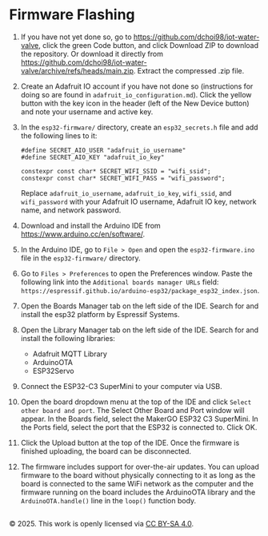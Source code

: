 # Firmware Flashing

1. If you have not yet done so, go to https://github.com/dchoi98/iot-water-valve, click the green Code button, and click Download ZIP to download the repository. Or download it directly from https://github.com/dchoi98/iot-water-valve/archive/refs/heads/main.zip. Extract the compressed .zip file.
2. Create an Adafruit IO account if you have not done so (instructions for doing so are found in ```adafruit_io_configuration.md```). Click the yellow button with the key icon in the header (left of the New Device button) and note your username and active key.
3. In the ```esp32-firmware/``` directory, create an ```esp32_secrets.h``` file and add the following lines to it:

   ```
   #define SECRET_AIO_USER "adafruit_io_username"
   #define SECRET_AIO_KEY "adafruit_io_key"

   constexpr const char* SECRET_WIFI_SSID = "wifi_ssid";
   constexpr const char* SECRET_WIFI_PASS = "wifi_password";
   ```

   Replace ```adafruit_io_username```, ```adafruit_io_key```, ```wifi_ssid```, and ```wifi_password``` with your Adafruit IO username, Adafruit IO key, network name, and network password.

4. Download and install the Arduino IDE from https://www.arduino.cc/en/software/.
5. In the Arduino IDE, go to ```File > Open``` and open the ```esp32-firmware.ino``` file in the ```esp32-firmware/``` directory.
6. Go to ```Files > Preferences``` to open the Preferences window. Paste the following link into the ```Additional boards manager URLs``` field: ```https://espressif.github.io/arduino-esp32/package_esp32_index.json```.
7. Open the Boards Manager tab on the left side of the IDE. Search for and install the esp32 platform by Espressif Systems.
8. Open the Library Manager tab on the left side of the IDE. Search for and install the following libraries:
   - Adafruit MQTT Library
   - ArduinoOTA
   - ESP32Servo
9. Connect the ESP32-C3 SuperMini to your computer via USB.
10. Open the board dropdown menu at the top of the IDE and click ```Select other board and port```. The Select Other Board and Port window will appear. In the Boards field, select the MakerGO ESP32 C3 SuperMini. In the Ports field, select the port that the ESP32 is connected to. Click OK.
11. Click the Upload button at the top of the IDE. Once the firmware is finished uploading, the board can be disconnected.
12. The firmware includes support for over-the-air updates. You can upload firmware to the board without physically connecting to it as long as the board is connected to the same WiFi network as the computer and the firmware running on the board includes the ArduinoOTA library and the ```ArduinoOTA.handle()``` line in the ```loop()``` function body.
##
© 2025. This work is openly licensed via [CC BY-SA 4.0](https://creativecommons.org/licenses/by-sa/4.0/).